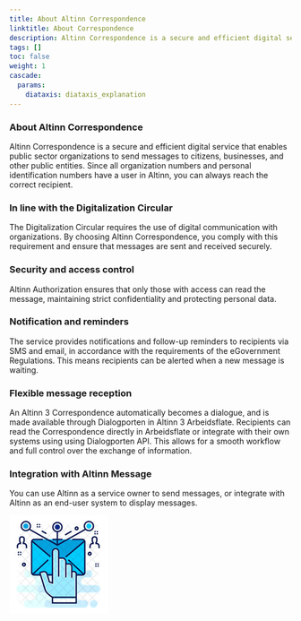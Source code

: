 ```yaml
---
title: About Altinn Correspondence
linktitle: About Correspondence
description: Altinn Correspondence is a secure and efficient digital service that enables public sector organizations to send messages to citizens, businesses, and other public entities. An Altinn 3 Correspondence automatically becomes a dialogue, and is made available through Dialogporten in Altinn 3 Arbeidsflate.
tags: []
toc: false
weight: 1
cascade:
  params:
    diataxis: diataxis_explanation
---
```


### About Altinn Correspondence
Altinn Correspondence is a secure and efficient digital service that enables public sector organizations to send messages to citizens, businesses, and other public entities. Since all organization numbers and personal identification numbers have a user in Altinn, you can always reach the correct recipient.

### In line with the Digitalization Circular
The Digitalization Circular requires the use of digital communication with organizations. By choosing Altinn Correspondence, you comply with this requirement and ensure that messages are sent and received securely.

### Security and access control
Altinn Authorization ensures that only those with access can read the message, maintaining strict confidentiality and protecting personal data.

### Notification and reminders
The service provides notifications and follow-up reminders to recipients via SMS and email, in accordance with the requirements of the eGovernment Regulations. This means recipients can be alerted when a new message is waiting.

### Flexible message reception
An Altinn 3 Correspondence automatically becomes a dialogue, and is made available through Dialogporten in Altinn 3 Arbeidsflate. Recipients can read the Correspondence directly in Arbeidsflate or integrate with their own systems using using Dialogporten API. This allows for a smooth workflow and full control over the exchange of information.

### Integration with Altinn Message
You can use Altinn as a service owner to send messages, or integrate with Altinn as an end-user system to display messages.

![altinn3-correspondence-logo](./altinn3-correspondence-logo.png "Altinn 3 Correspondence features secure and easy to use message exchange")


<!--
## Reading guide

This documentation is meant to cover the needs of several stakeholders,
with different roles and level of technical knowledge.

We suggest that you look into the terminology and basic concepts chapters as a start.

How to navigate from there depends on your role and competencies.

_Note: Further reading guides are planned. We appreciate your input._
<!-- Erik TBD: Add reference to where to give input -->

